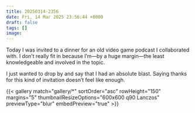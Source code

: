 ```yaml
---
title: 20250314-2356
date: Fri, 14 Mar 2025 23:56:44 +0000
draft: false
tags: []
image: 
---
```


Today I was invited to a dinner for an old video game podcast I collaborated with. I don’t really fit in because I’m—by a huge margin—the least knowledgeable and involved in the topic.

I just wanted to drop by and say that I had an absolute blast. Saying thanks for this kind of invitation doesn’t feel like enough.

{{< gallery match="gallery/*" sortOrder="asc" rowHeight="150" margins="5" thumbnailResizeOptions="600x600 q90 Lanczos" previewType="blur" embedPreview="true" >}}

